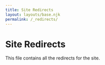 ```yaml
---
title: Site Redirects
layout: layouts/base.njk
permalink: /_redirects/
---
```


# Site Redirects

This file contains all the redirects for the site.
